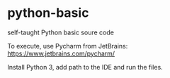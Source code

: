 # python-basic

self-taught Python basic soure code

To execute, use Pycharm from JetBrains: https://www.jetbrains.com/pycharm/

Install Python 3, add path to the IDE and run the files.
